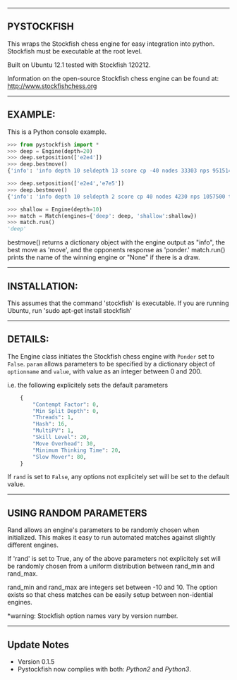 ------------
PYSTOCKFISH
------------

This wraps the Stockfish chess engine for easy integration into python.  Stockfish must
be executable at the root level.

Built on Ubuntu 12.1 tested with Stockfish 120212.

Information on the open-source Stockfish chess engine can be found at:
http://www.stockfishchess.org

--------
EXAMPLE:
--------
This is a Python console example.
```python
>>> from pystockfish import *  
>>> deep = Engine(depth=20)  
>>> deep.setposition(['e2e4'])  
>>> deep.bestmove()  
{'info': 'info depth 10 seldepth 13 score cp -40 nodes 33303 nps 951514 time 35 multipv 1 pv b8c6 g1f3 g8f6 b1c3 e7e5 f1b5 f8d6 e1g1 e8g8 d2d4 e5d4 f3d4 a7a6', 'ponder': 'g1f3', 'move': 'b8c6'}  

>>> deep.setposition(['e2e4','e7e5'])  
>>> deep.bestmove()  
{'info': 'info depth 10 seldepth 2 score cp 40 nodes 4230 nps 1057500 time 4 multipv 1 pv g1f3 g8f6 b1c3 b8c6 f1b5 f8d6 e1g1 e8g8 d2d4 e5d4 f3d4 a7a6', 'ponder': 'g8f6', 'move': 'g1f3'}  

>>> shallow = Engine(depth=10)  
>>> match = Match(engines={'deep': deep, 'shallow':shallow})  
>>> match.run()  
'deep'
```

bestmove() returns a dictionary object with the engine output as "info", the best move as 'move', and the opponents response as 'ponder.'
match.run() prints the name of the winning engine or "None" if there is a draw.

--------------
INSTALLATION:
--------------

This assumes that the command 'stockfish' is executable.
If you are running Ubuntu, run 'sudo apt-get install stockfish'

--------
DETAILS:
--------
The Engine class initiates the Stockfish chess engine with `Ponder` set to `False`.
`param` allows parameters to be specified by a dictionary object of `optionname` and `value`,
with value as an integer between 0 and 200.

i.e. the following explicitely sets the default parameters
```python
	{
		"Contempt Factor": 0,
		"Min Split Depth": 0,
		"Threads": 1,
		"Hash": 16,
		"MultiPV": 1,
		"Skill Level": 20,
		"Move Overhead": 30,
		"Minimum Thinking Time": 20,
		"Slow Mover": 80,
	}
```
If `rand` is set to `False`, any options not explicitely set will be set to the default 
value.

-------------------------
USING RANDOM PARAMETERS
-------------------------
Rand allows an engine's parameters to be randomly chosen when initialized.  This makes it easy
to run automated matches against slightly different engines.

If 'rand' is set to True, any of the above parameters not explicitely set will be randomly chosen
from a uniform distribution between rand_min and rand_max.

rand_min and rand_max are integers set between -10 and 10.
The option exists so that chess matches can be easily setup between non-idential engines.

*warning: Stockfish option names vary by version number.

-------------
Update Notes
-------------
* Version 0.1.5
* Pystockfish now complies with both: *Python2* and *Python3*.
